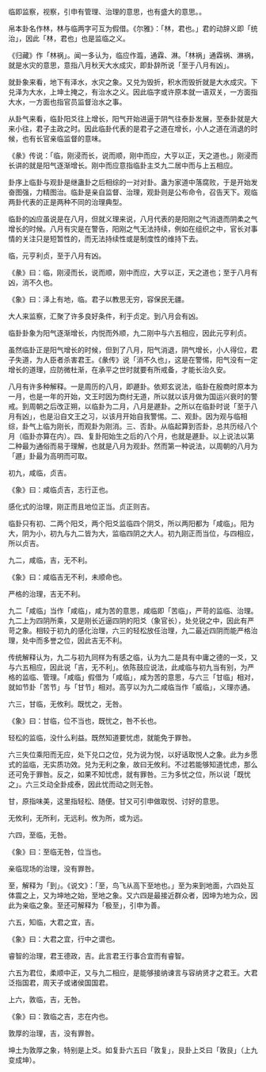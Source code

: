 
临即监察，视察，引申有管理、治理的意思，也有盛大的意思。。

帛本卦名作林，林与临两字可互为假借。《尔雅》：「林，君也。」君的动辞义即「统治」，因此「林，君也」也是监临之义。

《归藏》作「林祸」。闻一多认为，临应作瀶，通霖、淋。「林祸」通霖祸、淋祸，就是水灾的意思，意指八月秋天大水成灾，即卦辞所说「至于八月有凶」。

就卦象来看，地下有泽水，水灾之象。又兑为毁折，积水而毁折就是大水成灾。下兑泽为大水，上坤土掩之，有治水之义。因此临字或许原本就一语双关，一方面指大水，一方面也指官员监督治水之事。

从卦气来看，临卦阳爻往上增长，阳气开始进逼于阴气往泰卦发展，至泰卦就是大来小往，君子主政之时。因此临卦代表的是君子之道在增长，小人之道在消退的时候，也有长官亲临监督的意味。

《彖》传说：「临，刚浸而长，说而顺，刚中而应，大亨以正，天之道也。」刚浸而长讲的就是阳气逐渐增长。刚中而应意指临卦主爻九二居中而与上五相应。

卦序上临卦与观卦是继蛊卦之后相综的一对对卦。蛊为家道中落腐败，于是开始发奋图强，力精图治。临卦是亲自监督、治理，观卦则是公布命令，召告天下。观临两卦代表的正是两种不同的治理典型。

临卦的凶应虽说是在八月，但就义理来说，八月代表的是阳刚之气消退而阴柔之气增长的时候。八月有灾是在警告，阳刚之气无法持续，例如在组织之中，官长对事情的关注只是短暂性的，而无法持续性或是制度性的维持下去。

临，元亨利贞，至于八月有凶。

《彖》曰：临，刚浸而长，说而顺，刚中而应，大亨以正，天之道也；至于八月有凶，消不久也。

《象》曰：泽上有地，临。君子以教思无穷，容保民无疆。

大人来监察，汇聚了许多良好条件，利于贞定。到八月会有凶。

临卦卦象为阳气逐渐增长，内悦而外顺，九二刚中与六五相应，因此元亨利贞。

虽然临卦正是阳气增长的时候，但到了八月，阳气消退，阴气增长，小人得位，君子失道，为人臣者杀害君王。《彖传》说「消不久也」，这是在警惕，阳气没有一定增长的道理，应防微杜渐，在承平之世时就要有所戒备，才能长治久安。

八月有许多种解释。一是周历的八月，即遯卦。依郑玄说法，临卦在殷商时原本为一月，也是一年的开始，文王时因为商纣无道，所以就以该月做为国运兴衰时的警戒。到周朝之后改正朔，以临卦为二月，八月是遯卦。之所以在临卦时说「至于八月有凶」，也是沿自文王之习，以该月开始自我警惕。二、观卦。因为观与临相综，卦气上临为刚长，而观卦为刚消。三、否卦。从临起算到否卦，总共历经八个月（临卦亦算在内）。四、复卦阳始生之后的八个月，也就是遯卦。以上说法以第二种最为通俗而易于理解，也就是八月为观卦。然而第一种说法，以周朝的八月为「遯」卦最为高明而可取。

初九，咸临，贞吉。

《象》曰：咸临贞吉，志行正也。

感化式的治理，刚正而且地位正当。贞正则吉。

临卦只有初、二两个阳爻，两个阳爻监临四个阴爻，所以两阳都为「咸临」。阳为大，阴为小，初九与九二皆为大，监临四阴之大人。初九刚正而当位，与四相应，所以贞吉。

九二，咸临，吉，无不利。

《象》曰：咸临吉无不利，未顺命也。

严格的治理，吉无不利。

九二「咸临」当作「咸临」，咸为苦的意思，咸临即「苦临」，严苛的监临、治理。九二上为四阴所乘，又是刚长近逼四阴的阳爻（象官长），处兑锐之中，因此有严苛之象。相较于初九的感化治理，六三的轻松放任治理，九二最近四阴而能严格治理，处中而多誉之位，因此吉无不利。

传统解释认为，九二与初九同样为有感之临，认为九二是具有中庸之德的一爻，又与六五相应，因此说「吉，无不利」。依陈鼓应说法，此咸临与初九当有别，为严格的监临、管理。「咸临」假借为「咸临」，咸为苦的意思，与六三「甘临」相对，就如节卦「苦节」与「甘节」相对。高亨以为九二咸临当作「威临」，义理亦通。

六三，甘临，无攸利。既忧之，无咎。

《象》曰：甘临，位不当也，既忧之，咎不长也。

轻松的监临，没什么利益。既然知道要忧虑，就能免于罪咎。

六三失位乘阳而无应，处下兑口之位，兑为说为悦，以好话取悦人之象。此为乡愿式的监临，无实质功效。兑为无利之象，故曰无攸利。不过若能够知道忧虑，那么还可免于罪咎。反之，如果不知忧虑，就有罪咎。三为多忧之位，所以说「既忧之」。六三爻动全卦成泰，因此忧而动之则无咎。

甘，原指味美，这里指轻松、随便。甘又可引申做取悦、讨好的意思。

无攸利，无所利，无远利。攸为所，或为远。

六四，至临，无咎。

《象》曰：至临无咎，位当也。

亲临现场的治理，没有罪咎。

至，解释为「到」。《说文》：「至，鸟飞从高下至地也。」至为来到地面，六四处互体震之上，又为坤地之始，至地之象。又六四是最接近群众者，因坤为地为众，因此为亲临之象。至还可解释为「极至」，引申为善。

六五，知临，大君之宜，吉。

《象》曰：大君之宜，行中之谓也。

睿智的治理，君王德政，吉。此言君王行事合宜而有睿智。

六五为君位，柔顺中正，又与九二相应，是能够接纳谏言与容纳贤才之君王。大君泛指国君，周天子或诸侯国国君。

上六，敦临，吉，无咎。

《象》曰：敦临之吉，志在内也。

敦厚的治理，吉，没有罪咎。

坤土为敦厚之象，特别是上爻。如复卦六五曰「敦复」，艮卦上爻曰「敦艮」（上九变成坤）。